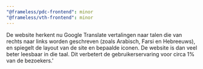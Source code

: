 ```yaml
---
"@frameless/pdc-frontend": minor
"@frameless/vth-frontend": minor
---
```


De website herkent nu Google Translate vertalingen naar talen die van rechts naar links worden geschreven (zoals Arabisch, Farsi en Hebreeuws), en spiegelt de layout van de site en bepaalde iconen. De website is dan veel beter leesbaar in die taal. Dit verbetert de gebruikerservaring voor circa 1% van de bezoekers.'
